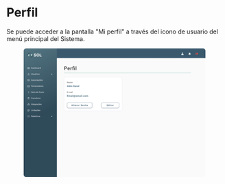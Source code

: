 # Perfil

Se puede acceder a la pantalla "Mi perfil" a través del icono de usuario del menú principal del Sistema.

<figure><img src="../../../.gitbook/assets/Perfil.png" alt=""><figcaption></figcaption></figure>

